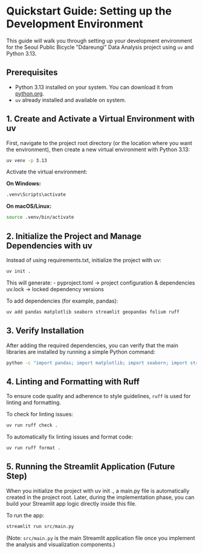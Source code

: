 # Quickstart Guide: Setting up the Development Environment

This guide will walk you through setting up your development environment for the Seoul Public Bicycle "Ddareungi" Data Analysis project using `uv` and Python 3.13.


## Prerequisites

- Python 3.13 installed on your system. You can download it from [python.org](https://www.python.org/downloads/).
- `uv` already installed and available on system.

## 1. Create and Activate a Virtual Environment with uv

First, navigate to the project root directory (or the location where you want the environment), then create a new virtual environment with Python 3.13:

```bash
uv venv -p 3.13
```

Activate the virtual environment:

**On Windows:**

```bash
.venv\Scripts\activate
```

**On macOS/Linux:**

```bash
source .venv/bin/activate
```
## 2. Initialize the Project and Manage Dependencies with uv

Instead of using requirements.txt, initialize the project with uv:

```bash
uv init .
```

This will generate:
    - pyproject.toml → project configuration & dependencies
    uv.lock → locked dependency versions

To add dependencies (for example, pandas):
```bash
uv add pandas matplotlib seaborn streamlit geopandas folium ruff
```

## 3. Verify Installation

After adding the required dependencies, you can verify that the main libraries are installed by running a simple Python command:

```bash
python -c "import pandas; import matplotlib; import seaborn; import streamlit; import geopandas; import folium; print('All libraries installed successfully!')"
```

## 4. Linting and Formatting with Ruff

To ensure code quality and adherence to style guidelines, `ruff` is used for linting and formatting.

To check for linting issues:
```bash
uv run ruff check .
```

To automatically fix linting issues and format code:
```bash
uv run ruff format .
```

## 5. Running the Streamlit Application (Future Step)

When you initialize the project with uv init ., a main.py file is automatically created in the project root.
Later, during the implementation phase, you can build your Streamlit app logic directly inside this file.

To run the app:

```bash
streamlit run src/main.py
```

(Note: `src/main.py` is the main Streamlit application file once you implement the analysis and visualization components.)